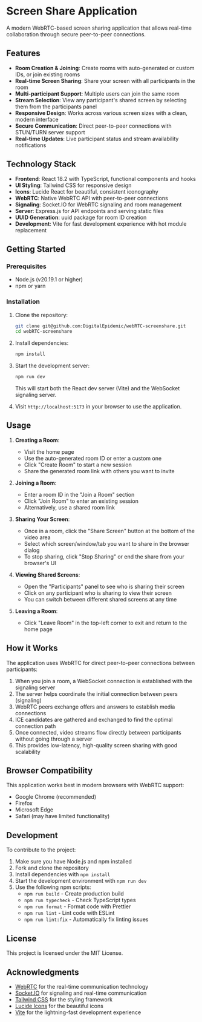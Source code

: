 # Screen Share Application

A modern WebRTC-based screen sharing application that allows real-time collaboration through secure peer-to-peer connections.

## Features

- **Room Creation & Joining**: Create rooms with auto-generated or custom IDs, or join existing rooms
- **Real-time Screen Sharing**: Share your screen with all participants in the room
- **Multi-participant Support**: Multiple users can join the same room
- **Stream Selection**: View any participant's shared screen by selecting them from the participants panel
- **Responsive Design**: Works across various screen sizes with a clean, modern interface
- **Secure Communication**: Direct peer-to-peer connections with STUN/TURN server support
- **Real-time Updates**: Live participant status and stream availability notifications

## Technology Stack

- **Frontend**: React 18.2 with TypeScript, functional components and hooks
- **UI Styling**: Tailwind CSS for responsive design
- **Icons**: Lucide React for beautiful, consistent iconography
- **WebRTC**: Native WebRTC API with peer-to-peer connections
- **Signaling**: Socket.IO for WebRTC signaling and room management
- **Server**: Express.js for API endpoints and serving static files
- **UUID Generation**: uuid package for room ID creation
- **Development**: Vite for fast development experience with hot module replacement

## Getting Started

### Prerequisites

- Node.js (v20.19.1 or higher)
- npm or yarn

### Installation

1. Clone the repository:

   ```bash
   git clone git@github.com:DigitalEpidemic/webRTC-screenshare.git
   cd webRTC-screenshare
   ```

2. Install dependencies:

   ```bash
   npm install
   ```

3. Start the development server:

   ```bash
   npm run dev
   ```

   This will start both the React dev server (Vite) and the WebSocket signaling server.

4. Visit `http://localhost:5173` in your browser to use the application.

## Usage

1. **Creating a Room**:

   - Visit the home page
   - Use the auto-generated room ID or enter a custom one
   - Click "Create Room" to start a new session
   - Share the generated room link with others you want to invite

2. **Joining a Room**:

   - Enter a room ID in the "Join a Room" section
   - Click "Join Room" to enter an existing session
   - Alternatively, use a shared room link

3. **Sharing Your Screen**:

   - Once in a room, click the "Share Screen" button at the bottom of the video area
   - Select which screen/window/tab you want to share in the browser dialog
   - To stop sharing, click "Stop Sharing" or end the share from your browser's UI

4. **Viewing Shared Screens**:

   - Open the "Participants" panel to see who is sharing their screen
   - Click on any participant who is sharing to view their screen
   - You can switch between different shared screens at any time

5. **Leaving a Room**:
   - Click "Leave Room" in the top-left corner to exit and return to the home page

## How it Works

The application uses WebRTC for direct peer-to-peer connections between participants:

1. When you join a room, a WebSocket connection is established with the signaling server
2. The server helps coordinate the initial connection between peers (signaling)
3. WebRTC peers exchange offers and answers to establish media connections
4. ICE candidates are gathered and exchanged to find the optimal connection path
5. Once connected, video streams flow directly between participants without going through a server
6. This provides low-latency, high-quality screen sharing with good scalability

## Browser Compatibility

This application works best in modern browsers with WebRTC support:

- Google Chrome (recommended)
- Firefox
- Microsoft Edge
- Safari (may have limited functionality)

## Development

To contribute to the project:

1. Make sure you have Node.js and npm installed
2. Fork and clone the repository
3. Install dependencies with `npm install`
4. Start the development environment with `npm run dev`
5. Use the following npm scripts:
   - `npm run build` - Create production build
   - `npm run typecheck` - Check TypeScript types
   - `npm run format` - Format code with Prettier
   - `npm run lint` - Lint code with ESLint
   - `npm run lint:fix` - Automatically fix linting issues

## License

This project is licensed under the MIT License.

## Acknowledgments

- [WebRTC](https://webrtc.org/) for the real-time communication technology
- [Socket.IO](https://socket.io/) for signaling and real-time communication
- [Tailwind CSS](https://tailwindcss.com/) for the styling framework
- [Lucide Icons](https://lucide.dev/) for the beautiful icons
- [Vite](https://vitejs.dev/) for the lightning-fast development experience
